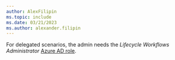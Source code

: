 ```yaml
---
author: AlexFilipin
ms.topic: include
ms.date: 03/21/2023
ms.author: alexander.filipin
---
```


For delegated scenarios, the admin needs the *Lifecycle Workflows Administrator* [Azure AD role](/azure/active-directory/roles/permissions-reference?toc=%2Fgraph%2Ftoc.json).